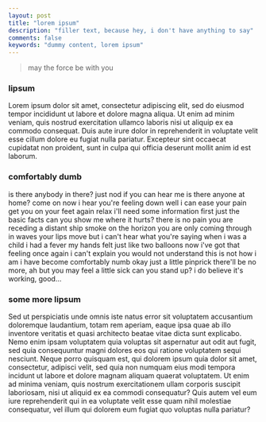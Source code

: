 ```yaml
---
layout: post
title: "lorem ipsum"
description: "filler text, because hey, i don't have anything to say"
comments: false
keywords: "dummy content, lorem ipsum"
---
```


> may the force be with you

### lipsum

Lorem ipsum dolor sit amet, consectetur adipiscing elit, sed do eiusmod tempor incididunt ut labore et dolore magna aliqua. Ut enim ad minim veniam, quis nostrud exercitation ullamco laboris nisi ut aliquip ex ea commodo consequat. Duis aute irure dolor in reprehenderit in voluptate velit esse cillum dolore eu fugiat nulla pariatur. Excepteur sint occaecat cupidatat non proident, sunt in culpa qui officia deserunt mollit anim id est laborum.

### comfortably dumb

is there anybody in there? just nod if you can hear me is there anyone at home?
come on now i hear you're feeling down well i can ease your pain
get you on your feet again relax i'll need some information first
just the basic facts can you show me where it hurts?
there is no pain you are receding a distant ship smoke on the horizon
you are only coming through in waves
your lips move but i can't hear what you're saying
when i was a child i had a fever my hands felt just like two balloons
now i've got that feeling once again
i can't explain you would not understand
this is not how i am i have become comfortably numb
okay just a little pinprick
there'll be no more, ah
but you may feel a little sick
can you stand up? i do believe it's working, good…

### some more lipsum

Sed ut perspiciatis unde omnis iste natus error sit voluptatem accusantium doloremque laudantium, totam rem aperiam, eaque ipsa quae ab illo inventore veritatis et quasi architecto beatae vitae dicta sunt explicabo. Nemo enim ipsam voluptatem quia voluptas sit aspernatur aut odit aut fugit, sed quia consequuntur magni dolores eos qui ratione voluptatem sequi nesciunt. Neque porro quisquam est, qui dolorem ipsum quia dolor sit amet, consectetur, adipisci velit, sed quia non numquam eius modi tempora incidunt ut labore et dolore magnam aliquam quaerat voluptatem. Ut enim ad minima veniam, quis nostrum exercitationem ullam corporis suscipit laboriosam, nisi ut aliquid ex ea commodi consequatur? Quis autem vel eum iure reprehenderit qui in ea voluptate velit esse quam nihil molestiae consequatur, vel illum qui dolorem eum fugiat quo voluptas nulla pariatur?

